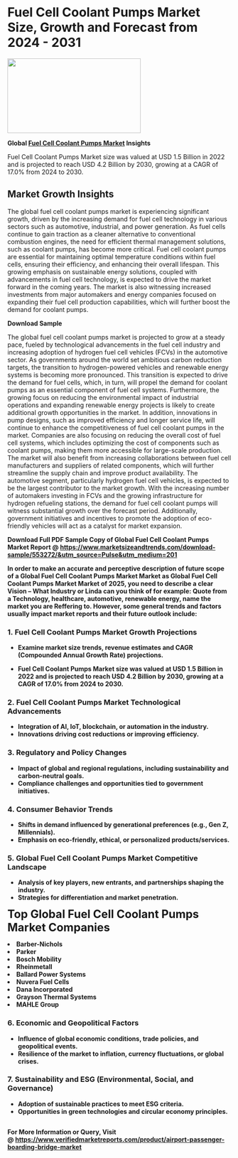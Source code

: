 <H1>Fuel Cell Coolant Pumps Market Size, Growth and Forecast from 2024 - 2031</H1><img class="aligncenter size-medium wp-image-584254" src="https://thirdeyenews.in/wp-content/uploads/2024/09/Global-Market-Research-300x168.jpeg" alt="" width="300" height="168" /><p><strong>Global&nbsp;<a href="https://www.marketsizeandtrends.com/download-sample/553272/&amp;utm_source=Pulse&amp;utm_medium=201">Fuel Cell Coolant Pumps Market</a> Insights</strong></p><p>Fuel Cell Coolant Pumps Market size was valued at USD 1.5 Billion in 2022 and is projected to reach USD 4.2 Billion by 2030, growing at a CAGR of 17.0% from 2024 to 2030.</p><p><h2>Market Growth Insights</h2> <p>The global fuel cell coolant pumps market is experiencing significant growth, driven by the increasing demand for fuel cell technology in various sectors such as automotive, industrial, and power generation. As fuel cells continue to gain traction as a cleaner alternative to conventional combustion engines, the need for efficient thermal management solutions, such as coolant pumps, has become more critical. Fuel cell coolant pumps are essential for maintaining optimal temperature conditions within fuel cells, ensuring their efficiency, and enhancing their overall lifespan. This growing emphasis on sustainable energy solutions, coupled with advancements in fuel cell technology, is expected to drive the market forward in the coming years. The market is also witnessing increased investments from major automakers and energy companies focused on expanding their fuel cell production capabilities, which will further boost the demand for coolant pumps.</p> <p><strong>Download Sample</strong></p> <p>The global fuel cell coolant pumps market is projected to grow at a steady pace, fueled by technological advancements in the fuel cell industry and increasing adoption of hydrogen fuel cell vehicles (FCVs) in the automotive sector. As governments around the world set ambitious carbon reduction targets, the transition to hydrogen-powered vehicles and renewable energy systems is becoming more pronounced. This transition is expected to drive the demand for fuel cells, which, in turn, will propel the demand for coolant pumps as an essential component of fuel cell systems. Furthermore, the growing focus on reducing the environmental impact of industrial operations and expanding renewable energy projects is likely to create additional growth opportunities in the market. In addition, innovations in pump designs, such as improved efficiency and longer service life, will continue to enhance the competitiveness of fuel cell coolant pumps in the market. Companies are also focusing on reducing the overall cost of fuel cell systems, which includes optimizing the cost of components such as coolant pumps, making them more accessible for large-scale production. The market will also benefit from increasing collaborations between fuel cell manufacturers and suppliers of related components, which will further streamline the supply chain and improve product availability. The automotive segment, particularly hydrogen fuel cell vehicles, is expected to be the largest contributor to the market growth. With the increasing number of automakers investing in FCVs and the growing infrastructure for hydrogen refueling stations, the demand for fuel cell coolant pumps will witness substantial growth over the forecast period. Additionally, government initiatives and incentives to promote the adoption of eco-friendly vehicles will act as a catalyst for market expansion. <p><strong></p><p><span class=""><strong>Download Full PDF Sample Copy of Global Fuel Cell Coolant Pumps Market Report</strong> @ <a href="https://www.marketsizeandtrends.com/download-sample/553272/&amp;utm_source=Pulse&amp;utm_medium=201" target="_blank">https://www.marketsizeandtrends.com/download-sample/553272/&amp;utm_source=Pulse&amp;utm_medium=201</a></span></p><p>In order to make an accurate and perceptive description of future scope of a Global&nbsp;Fuel Cell Coolant Pumps Market Market as Global&nbsp;Fuel Cell Coolant Pumps Market Market of 2025, you need to describe a clear Vision &ndash; What Industry or Linda can you think of for example: Quote from a Technology, healthcare, automotive, renewable energy, name the market you are Reffering to. However, some general trends and factors usually impact market reports and their future outlook include:</p><h3>1.&nbsp;<strong>Fuel Cell Coolant Pumps Market Growth Projections</strong></h3><ul><li>Examine market size trends, revenue estimates and CAGR (Compounded Annual Growth Rate) projections.</li><li><p>Fuel Cell Coolant Pumps Market size was valued at USD 1.5 Billion in 2022 and is projected to reach USD 4.2 Billion by 2030, growing at a CAGR of 17.0% from 2024 to 2030.</p></li></ul><h3>2.&nbsp;<strong>Fuel Cell Coolant Pumps Market Technological Advancements</strong></h3><ul><li>Integration of AI, IoT, blockchain, or automation in the industry.</li><li>Innovations driving cost reductions or improving efficiency.</li></ul><h3>3.&nbsp;<strong>Regulatory and Policy Changes</strong></h3><ul><li>Impact of global and regional regulations, including sustainability and carbon-neutral goals.</li><li>Compliance challenges and opportunities tied to government initiatives.</li></ul><h3>4.&nbsp;<strong>Consumer Behavior Trends</strong></h3><ul><li>Shifts in demand influenced by generational preferences (e.g., Gen Z, Millennials).</li><li>Emphasis on eco-friendly, ethical, or personalized products/services.</li></ul><h3>5.&nbsp;<strong>Global Fuel Cell Coolant Pumps Market Competitive Landscape</strong></h3><ul><li>Analysis of key players, new entrants, and partnerships shaping the industry.</li><li>Strategies for differentiation and market penetration.</li></ul><p data-pm-slice="1 1 []"><span style="color: inherit; font-family: inherit; font-size: 25px;">Top Global Fuel Cell Coolant Pumps Market Companies</span></p><div class="" data-test-id=""><p><li>Barber-Nichols</li><li> Parker</li><li> Bosch Mobility</li><li> Rheinmetall</li><li> Ballard Power Systems</li><li> Nuvera Fuel Cells</li><li> Dana Incorporated</li><li> Grayson Thermal Systems</li><li> MAHLE Group</li></p></div><h3>6.&nbsp;<strong>Economic and Geopolitical Factors</strong></h3><ul><li>Influence of global economic conditions, trade policies, and geopolitical events.</li><li>Resilience of the market to inflation, currency fluctuations, or global crises.</li></ul><h3>7.&nbsp;<strong>Sustainability and ESG (Environmental, Social, and Governance)</strong></h3><ul><li>Adoption of sustainable practices to meet ESG criteria.</li><li>Opportunities in green technologies and circular economy principles.</li></ul><h2><strong style="font-size: 14px;">For More Information or Query, Visit @&nbsp;</strong><a style="background-color: #ffffff; font-size: 14px;" href="https://www.marketsizeandtrends.com/report/fuel-cell-coolant-pumps-market/" target="_blank">https://www.verifiedmarketreports.com/product/airport-passenger-boarding-bridge-market</a></h2>
